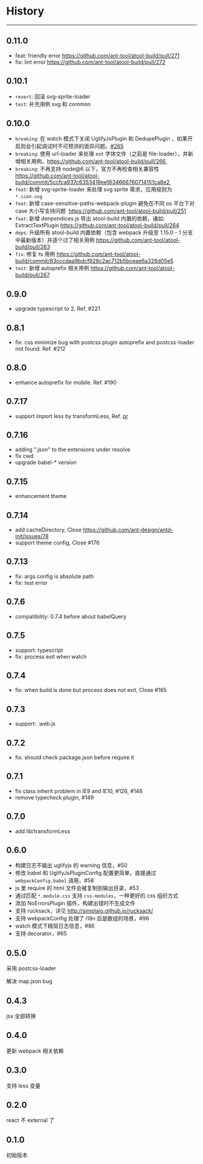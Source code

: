 # History

---

## 0.11.0

- feat: friendly error https://github.com/ant-tool/atool-build/pull/271
- fix: lint error https://github.com/ant-tool/atool-build/pull/272

## 0.10.1

- `revert`: 回滚 svg-sprite-loader
- `test`: 补充用例 svg 和 common

## 0.10.0

- `breaking`: 在 watch 模式下关闭 UglifyJsPlugin 和 DedupePlugin ，如果开启则会引起调试时不可预测的诡异问题。[#265](https://github.com/ant-tool/atool-build/issues/265)
- `breaking`: 使用 url-loader 来处理 `eot` 字体文件（之前是 file-loader），并新增相关用例。https://github.com/ant-tool/atool-build/pull/266 
- `breaking`: 不再支持 node@6 以下，官方不再检查相关兼容性 https://github.com/ant-tool/atool-build/commit/5ccfca937c6353419ee1634666760714151ca8e2 
- `feat`: 新增 svg-sprite-loader 来处理 svg sprite 需求，应用规则为 `*.icon.svg`
- `feat`: 新增 case-sensitive-paths-webpack-plugin 避免在不同 os 平台下对 case 大小写支持问题  https://github.com/ant-tool/atool-build/pull/251
- `feat`: 新增 denpendices.js 导出 atool-build 内置的依赖，诸如: ExtractTextPlugin https://github.com/ant-tool/atool-build/pull/264
- `deps`: 升级所有 atool-build 内置依赖（包含 webpack 升级至 1.15.0 - 1 分支中最新版本）并逐个过了相关用例 https://github.com/ant-tool/atool-build/pull/263
- `fix`: 修复 ts 用例 https://github.com/ant-tool/atool-build/commit/83cccdaa9bdcf928c2ac712b5bceae6a328d05e5
- `test`: 新增 autoprefix 相关用例 https://github.com/ant-tool/atool-build/pull/267

## 0.9.0

- upgrade typescript to 2. Ref. #221

## 0.8.1

- fix: css minimize bug with postcss plugin autoprefix and postcss-loader not found. Ref. #212

## 0.8.0

- enhance autoprefix for mobile. Ref. #190

## 0.7.17

- support import less by transformLess, Ref. [pr](https://github.com/ant-tool/atool-build/pull/188)

## 0.7.16

- adding ".json" to the extensions under resolve
- fix cwd
- upgrade babel-* version

## 0.7.15

- enhancement theme

## 0.7.14

- add cacheDirectory, Close https://github.com/ant-design/antd-init/issues/78
- support theme config, Close #176

## 0.7.13

- fix: args.config is absolute path
- fix: test error

## 0.7.6

- compatibility: 0.7.4 before about babelQuery

## 0.7.5

- support: typescript
- fix: process exit when watch

## 0.7.4

- fix: when build is done but process does not exit, Close #165

## 0.7.3

- support: .web.js

## 0.7.2

- fix: should check package.json before require it

## 0.7.1

- fix class inherit problem in IE9 and IE10, #126, #148
- remove typecheck plugin, #149

## 0.7.0

- add lib/transformLess

## 0.6.0

- 构建日志不输出 uglifyjs 的 warning 信息，#50
- 修改 babel 和 UglifyJsPluginConfig 配置更简单，直接通过 `webpackConfig.babel` 调用，#58
- js 里 require 的 html 文件会被复制到输出目录，#53
- 通过匹配 `*.module.css` 支持 `css-modules`，一种更好的 css 组织方式
- 添加 NoErrorsPlugin 插件，构建出错时不生成文件
- 支持 rucksack，详见 http://simplaio.github.io/rucksack/
- 支持 webpackConfig 处理了 i18n 后是数组的场景，#98
- watch 模式下精简日志信息，#86
- 支持 decorator，#65

## 0.5.0

采用 postcss-loader

解决 map.json bug

## 0.4.3

jsx 全部转换

## 0.4.0

更新 webpack 相关依赖

## 0.3.0

支持 less 变量

## 0.2.0

react 不 external 了

## 0.1.0

初始版本

